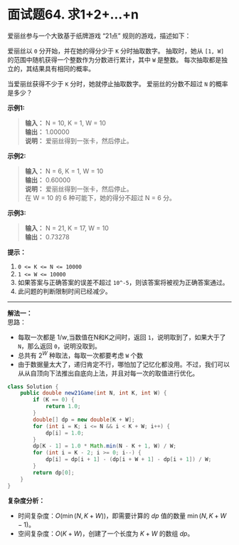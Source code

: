 # 面试题64. 求1+2+…+n

爱丽丝参与一个大致基于纸牌游戏 “21点” 规则的游戏，描述如下：

爱丽丝以 `0` 分开始，并在她的得分少于 `K` 分时抽取数字。 抽取时，她从 `[1, W]` 的范围中随机获得一个整数作为分数进行累计，其中 `W` 是整数。 每次抽取都是独立的，其结果具有相同的概率。

当爱丽丝获得不少于 `K` 分时，她就停止抽取数字。 爱丽丝的分数不超过 `N` 的概率是多少？

**示例1:**  
>**输入：** N = 10, K = 1, W = 10  
>**输出：** 1.00000  
>**说明：** 爱丽丝得到一张卡，然后停止。  

**示例2:**  
>**输入：** N = 6, K = 1, W = 10  
>**输出：** 0.60000  
>**说明：** 爱丽丝得到一张卡，然后停止。  
在 W = 10 的 6 种可能下，她的得分不超过 N = 6 分。  

**示例3:**  
>**输入：** N = 21, K = 17, W = 10  
>**输出：** 0.73278

**提示：**

1. `0 <= K <= N <= 10000`
2. `1 <= W <= 10000`
3. 如果答案与正确答案的误差不超过 `10^-5`，则该答案将被视为正确答案通过。
4. 此问题的判断限制时间已经减少。

---
**解法一：**  
思路：  

* 每取一次都是 $1/w$,当数值在N和K之间时，返回 `1`，说明取到了，如果大于了 `N`，那么返回 `0`，说明没取到。
* 总共有 $2^W$ 种取法，每取一次都要考虑 `W` 个数
* 由于数据量太大了，递归肯定不行，哪怕加了记忆化都没用。不过，我们可以从从自顶向下法推出自底向上法，并且对每一次的取值进行优化。

```Java
class Solution {
    public double new21Game(int N, int K, int W) {
        if (K == 0) {
            return 1.0;
        }
        double[] dp = new double[K + W];
        for (int i = K; i <= N && i < K + W; i++) {
            dp[i] = 1.0;
        }
        dp[K - 1] = 1.0 * Math.min(N - K + 1, W) / W;
        for (int i = K - 2; i >= 0; i--) {
            dp[i] = dp[i + 1] - (dp[i + W + 1] - dp[i + 1]) / W;
        }
        return dp[0];
    }
}
```

**复杂度分析：**  

* 时间复杂度：$O(\min(N,K+W))$，即需要计算的 $dp$ 值的数量 $\min(N, K+W-1)$。
* 空间复杂度：$O(K+W)$，创建了一个长度为 $K+W$ 的数组 $dp$。
